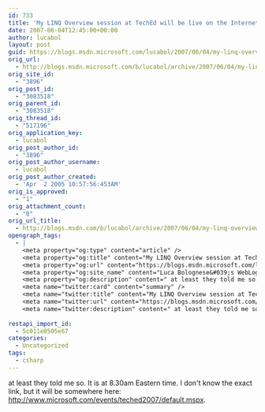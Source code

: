 ```yaml
---
id: 733
title: 'My LINQ Overview session at TechEd will be live on the Internet'
date: 2007-06-04T12:45:00+00:00
author: lucabol
layout: post
guid: https://blogs.msdn.microsoft.com/lucabol/2007/06/04/my-linq-overview-session-at-teched-will-be-live-on-the-internet/
orig_url:
  - http://blogs.msdn.microsoft.com/b/lucabol/archive/2007/06/04/my-linq-overview-session-at-teched-will-be-live-on-the-internet.aspx
orig_site_id:
  - "3896"
orig_post_id:
  - "3083518"
orig_parent_id:
  - "3083518"
orig_thread_id:
  - "517196"
orig_application_key:
  - lucabol
orig_post_author_id:
  - "3896"
orig_post_author_username:
  - lucabol
orig_post_author_created:
  - 'Apr  2 2005 10:57:56:453AM'
orig_is_approved:
  - "1"
orig_attachment_count:
  - "0"
orig_url_title:
  - http://blogs.msdn.com/b/lucabol/archive/2007/06/04/my-linq-overview-session-at-teched-will-be-live-on-the-internet.aspx
opengraph_tags:
  - |
    <meta property="og:type" content="article" />
    <meta property="og:title" content="My LINQ Overview session at TechEd will be live on the Internet" />
    <meta property="og:url" content="https://blogs.msdn.microsoft.com/lucabol/2007/06/04/my-linq-overview-session-at-teched-will-be-live-on-the-internet/" />
    <meta property="og:site_name" content="Luca Bolognese&#039;s WebLog" />
    <meta property="og:description" content=" at least they told me so. It is at 8.30am Eastern time. I don't know the exact link, but it will be somewhere here: http://www.microsoft.com/events/teched2007/default.mspx." />
    <meta name="twitter:card" content="summary" />
    <meta name="twitter:title" content="My LINQ Overview session at TechEd will be live on the Internet" />
    <meta name="twitter:url" content="https://blogs.msdn.microsoft.com/lucabol/2007/06/04/my-linq-overview-session-at-teched-will-be-live-on-the-internet/" />
    <meta name="twitter:description" content=" at least they told me so. It is at 8.30am Eastern time. I don't know the exact link, but it will be somewhere here: http://www.microsoft.com/events/teched2007/default.mspx." />
    
restapi_import_id:
  - 5c011e0505e67
categories:
  - Uncategorized
tags:
  - csharp
---
```

 at least they told me so. It is at 8.30am Eastern time. I don't know the exact link, but it will be somewhere here: <http://www.microsoft.com/events/teched2007/default.mspx>.